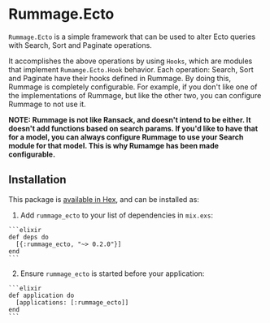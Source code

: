 # Rummage.Ecto

`Rummage.Ecto` is a simple framework that can be used to alter Ecto queries with Search, Sort and Paginate operations.

It accomplishes the above operations by using `Hooks`, which are modules that implement `Rumamge.Ecto.Hook` behavior.
Each operation: Search, Sort and Paginate have their hooks defined in Rummage. By doing this, Rummage is completely
configurable. For example, if you don't like one of the implementations of Rummage, but like the other two,
 you can configure Rummage to not use it.


**NOTE: Rummage is not like Ransack, and doesn't intend to be either. It doesn't add functions based on search params.
If you'd like to have that for a model, you can always configure Rummage to use your Search module for that model. This
is why Rumamge has been made configurable.**

## Installation

This package is [available in Hex](https://hexdocs.pm/rummage_ecto/api-reference.html), and can be installed as:

  1. Add `rummage_ecto` to your list of dependencies in `mix.exs`:

    ```elixir
    def deps do
      [{:rummage_ecto, "~> 0.2.0"}]
    end
    ```

  2. Ensure `rummage_ecto` is started before your application:

    ```elixir
    def application do
      [applications: [:rummage_ecto]]
    end
    ```

